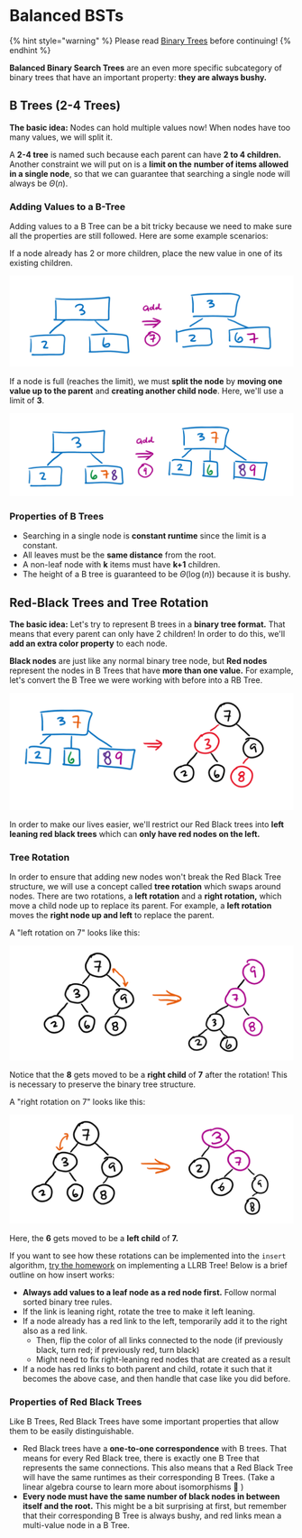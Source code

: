 # Balanced BSTs

{% hint style="warning" %}
Please read [Binary Trees](./) before continuing!
{% endhint %}

**Balanced Binary Search Trees** are an even more specific subcategory of binary trees that have an important property: **they are always bushy.**

## B Trees (2-4 Trees)

**The basic idea:** Nodes can hold multiple values now! When nodes have too many values, we will split it.

A **2-4 tree** is named such because each parent can have **2 to 4 children.** Another constraint we will put on is a **limit on the** **number of items allowed in a single node**, so that we can guarantee that searching a single node will always be $\Theta(n).$

### **Adding Values to a B-Tree**

Adding values to a B Tree can be a bit tricky because we need to make sure all the properties are still followed. Here are some example scenarios:

If a node already has 2 or more children, place the new value in one of its existing children.

![](<../../img/assets/image (81).png>)

If a node is full (reaches the limit), we must **split the node** by **moving one value up to the parent** and **creating another child node**. Here, we'll use a limit of **3**.

![](<../../img/assets/image (82).png>)

### Properties of B Trees

* Searching in a single node is **constant runtime** since the limit is a constant.
* All leaves must be the **same distance** from the root.
* A non-leaf node with **k** items must have **k+1** children.
* The height of a B tree is guaranteed to be $\Theta(\log(n))$ because it is bushy.

## Red-Black Trees and Tree Rotation

**The basic idea:** Let's try to represent B trees in a **binary tree format.** That means that every parent can only have 2 children! In order to do this, we'll **add an extra color property** to each node.

**Black nodes** are just like any normal binary tree node, but **Red nodes** represent the nodes in B Trees that have **more than one value.** For example, let's convert the B Tree we were working with before into a RB Tree.

![](<../../img/assets/image (83).png>)

In order to make our lives easier, we'll restrict our Red Black trees into **left leaning red black trees** which can **only have red nodes on the left.**

### **Tree Rotation**

In order to ensure that adding new nodes won't break the Red Black Tree structure, we will use a concept called **tree rotation** which swaps around nodes. There are two rotations, a **left rotation** and a **right rotation,** which move a child node up to replace its parent. For example, a **left rotation** moves the **right node up and left** to replace the parent.

A "left rotation on 7" looks like this:

![](<../../img/assets/image (84).png>)

Notice that the **8** gets moved to be a **right child** of **7** after the rotation! This is necessary to preserve the binary tree structure.

A "right rotation on 7" looks like this:

![](<../../img/assets/image (85).png>)

Here, the **6** gets moved to be a **left child** of **7.**

If you want to see how these rotations can be implemented into the `insert` algorithm, [try the homework](https://inst.eecs.berkeley.edu/\~cs61b/sp20/materials/hw/hw8/index.html) on implementing a LLRB Tree! Below is a brief outline on how insert works:

* **Always add values to a leaf node as a red node first.** Follow normal sorted binary tree rules.
* If the link is leaning right, rotate the tree to make it left leaning.
* If a node already has a red link to the left, temporarily add it to the right also as a red link.
  * Then, flip the color of all links connected to the node (if previously black, turn red; if previously red, turn black)
  * Might need to fix right-leaning red nodes that are created as a result
* If a node has red links to both parent and child, rotate it such that it becomes the above case, and then handle that case like you did before.

### Properties of Red Black Trees

Like B Trees, Red Black Trees have some important properties that allow them to be easily distinguishable.

* Red Black trees have a **one-to-one correspondence** with B trees. That means for every Red Black tree, there is exactly one B Tree that represents the same connections. This also means that a Red Black Tree will have the same runtimes as their corresponding B Trees. (Take a linear algebra course to learn more about isomorphisms 🙂 )
* **Every node must have the same number of black nodes in between itself and the root.** This might be a bit surprising at first, but remember that their corresponding B Tree is always bushy, and red links mean a multi-value node in a B Tree.
